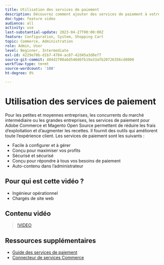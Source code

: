 ```yaml
---
title: Utilisation des services de paiement
description: Découvrez comment ajouter des services de paiement à votre boutique et réduire les frais généraux d’exploitation, augmenter les recettes et améliorer l’expérience complète des acheteurs.
doc-type: feature video
audience: all
activity: use
last-substantial-update: 2023-04-27T00:00:00Z
feature: Configuration, System, Shopping Cart
topic: Commerce, Administration
role: Admin, User
level: Beginner, Intermediate
exl-id: 4229e78b-d1b7-4784-ac87-42d45a3d8ef7
source-git-commit: 404d2708a6d540d6fb19a33afb20726356cd8000
workflow-type: tm+mt
source-wordcount: '108'
ht-degree: 0%

---
```


# Utilisation des services de paiement

Pour les petites et moyennes entreprises, les concurrents du marché intermédiaire ou les grandes entreprises, les services de paiement pour Adobe Commerce et Magento Open Source permettent de réduire les frais d’exploitation et d’augmenter les recettes. Il fournit des outils qui améliorent toute l’expérience client. Les services de paiement sont les suivants :

- Facile à configurer et à gérer
- Conçu pour maximiser vos profits
- Sécurisé et sécurisé
- Conçu pour répondre à tous vos besoins de paiement
- Auto-contenu dans l’administrateur

## Pour qui est cette vidéo ?

- Ingénieur opérationnel
- Chargés de site web

## Contenu vidéo

>[!VIDEO](https://video.tv.adobe.com/v/343990?quality=12&learn=on)

## Ressources supplémentaires

- [Guide des services de paiement](https://experienceleague.adobe.com/docs/commerce-merchant-services/payment-services/guide-overview.html?lang=fr)
- [Connecteur de services Commerce](https://experienceleague.adobe.com/docs/commerce-merchant-services/user-guides/integration-services/saas.html?lang=fr)
